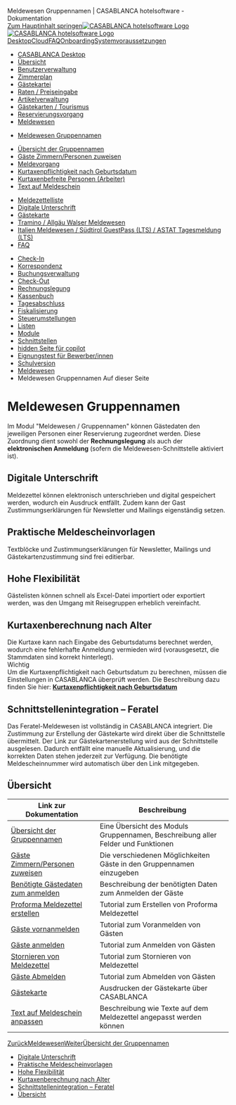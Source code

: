 Meldewesen Gruppennamen | CASABLANCA hotelsoftware - Dokumentation  
[Zum Hauptinhalt springen](https://docs.casablanca.at/desktop/registration/registration_groupnames/#__docusaurus_skipToContent_fallback)[![CASABLANCA hotelsoftware Logo](https://docs.casablanca.at/img/logo.png) ![CASABLANCA hotelsoftware Logo](https://docs.casablanca.at/img/Casablanca_LOGO_2022_neg.png)](https://docs.casablanca.at/) [Desktop](https://docs.casablanca.at/desktop/desktop/)[Cloud](https://docs.casablanca.at/cloud/cloud_systems/)[FAQ](https://docs.casablanca.at/faq)[Onboarding](https://docs.casablanca.at/onboarding/fiscalization)[Systemvoraussetzungen](https://docs.casablanca.at/system_requirements)  
* [CASABLANCA Desktop](https://docs.casablanca.at/desktop/desktop/)
* [Übersicht](https://docs.casablanca.at/desktop/interface/)
* [Benutzerverwaltung](https://docs.casablanca.at/desktop/user_management/)
* [Zimmerplan](https://docs.casablanca.at/desktop/room_plan/)
* [Gästekartei](https://docs.casablanca.at/desktop/guest_profile/)
* [Raten / Preiseingabe](https://docs.casablanca.at/desktop/raten/)
* [Artikelverwaltung](https://docs.casablanca.at/desktop/articles/)
* [Gästekarten / Tourismus](https://docs.casablanca.at/desktop/guest_cards/)
* [Reservierungsvorgang](https://docs.casablanca.at/desktop/reservation_process/)
* [Meldewesen](https://docs.casablanca.at/desktop/registration/)
+ [Meldewesen Gruppennamen](https://docs.casablanca.at/desktop/registration/registration_groupnames/)
- [Übersicht der Gruppennamen](https://docs.casablanca.at/desktop/registration/registration_groupnames/overview)
- [Gäste Zimmern/Personen zuweisen](https://docs.casablanca.at/desktop/registration/registration_groupnames/guest_data)
- [Meldevorgang](https://docs.casablanca.at/desktop/registration/registration_groupnames/reporting_process)
- [Kurtaxenpflichtigkeit nach Geburtsdatum](https://docs.casablanca.at/desktop/registration/registration_groupnames/tax_requirement)
- [Kurtaxenbefreite Personen (Arbeiter)](https://docs.casablanca.at/desktop/registration/registration_groupnames/worker)
- [Text auf Meldeschein](https://docs.casablanca.at/desktop/registration/registration_groupnames/report_text)
+ [Meldezettelliste](https://docs.casablanca.at/desktop/registration/registration_list/)
+ [Digitale Unterschrift](https://docs.casablanca.at/desktop/registration/e_signature/)
+ [Gästekarte](https://docs.casablanca.at/desktop/registration/guest_card/)
+ [Tramino / Allgäu Walser Meldewesen](https://docs.casablanca.at/desktop/registration/tramino/)
+ [Italien Meldewesen / Südtirol GuestPass (LTS) / ASTAT Tagesmeldung (LTS)](https://docs.casablanca.at/desktop/registration/registration_italy/alloggiati)
+ [FAQ](https://docs.casablanca.at/desktop/registration/faq/error_code_15)
* [Check-In](https://docs.casablanca.at/desktop/check_in/)
* [Korrespondenz](https://docs.casablanca.at/desktop/correspondence/)
* [Buchungsverwaltung](https://docs.casablanca.at/desktop/account/)
* [Check-Out](https://docs.casablanca.at/desktop/check-out/)
* [Rechnungslegung](https://docs.casablanca.at/desktop/accounting/)
* [Kassenbuch](https://docs.casablanca.at/desktop/cashbook/)
* [Tagesabschluss](https://docs.casablanca.at/desktop/daily_closing/)
* [Fiskalisierung](https://docs.casablanca.at/desktop/fiscalization/)
* [Steuerumstellungen](https://docs.casablanca.at/desktop/tax_changes/)
* [Listen](https://docs.casablanca.at/desktop/lists/)
* [Module](https://docs.casablanca.at/desktop/module/)
* [Schnittstellen](https://docs.casablanca.at/desktop/interfaces/)
* [hidden Seite für copilot](https://docs.casablanca.at/desktop/hidden_copilot)
* [Eignungstest für Bewerber/innen](https://docs.casablanca.at/desktop/qualification)
* [Schulversion](https://docs.casablanca.at/desktop/schoolversion)  
* [Meldewesen](https://docs.casablanca.at/desktop/registration/)
* Meldewesen Gruppennamen
Auf dieser Seite

# Meldewesen Gruppennamen  
Im Modul "Meldewesen / Gruppennamen" können Gästedaten den jeweiligen Personen einer Reservierung zugeordnet werden. Diese Zuordnung dient sowohl der **Rechnungslegung** als auch der **elektronischen Anmeldung** (sofern die Meldewesen-Schnittstelle aktiviert ist).

## Digitale Unterschrift[](https://docs.casablanca.at/desktop/registration/registration_groupnames/#digitale-unterschrift "Direkter Link zu Digitale Unterschrift")  
Meldezettel können elektronisch unterschrieben und digital gespeichert werden, wodurch ein Ausdruck entfällt. Zudem kann der Gast Zustimmungserklärungen für Newsletter und Mailings eigenständig setzen.

## Praktische Meldescheinvorlagen[](https://docs.casablanca.at/desktop/registration/registration_groupnames/#praktische-meldescheinvorlagen "Direkter Link zu Praktische Meldescheinvorlagen")  
Textblöcke und Zustimmungserklärungen für Newsletter, Mailings und Gästekartenzustimmung sind frei editierbar.

## Hohe Flexibilität[](https://docs.casablanca.at/desktop/registration/registration_groupnames/#hohe-flexibilität "Direkter Link zu Hohe Flexibilität")  
Gästelisten können schnell als Excel-Datei importiert oder exportiert werden, was den Umgang mit Reisegruppen erheblich vereinfacht.

## Kurtaxenberechnung nach Alter[](https://docs.casablanca.at/desktop/registration/registration_groupnames/#kurtaxenberechnung-nach-alter "Direkter Link zu Kurtaxenberechnung nach Alter")  
Die Kurtaxe kann nach Eingabe des Geburtsdatums berechnet werden, wodurch eine fehlerhafte Anmeldung vermieden wird (vorausgesetzt, die Stammdaten sind korrekt hinterlegt).  
Wichtig  
Um die Kurtaxenpflichtigkeit nach Geburtsdatum zu berechnen, müssen die Einstellungen in CASABLANCA überprüft werden. Die Beschreibung dazu finden Sie hier:
**[Kurtaxenpflichtigkeit nach Geburtsdatum](https://docs.casablanca.at/desktop/registration/registration_groupnames/tax_requirement)**

## Schnittstellenintegration – Feratel[](https://docs.casablanca.at/desktop/registration/registration_groupnames/#schnittstellenintegration--feratel "Direkter Link zu Schnittstellenintegration – Feratel")  
Das Feratel-Meldewesen ist vollständig in CASABLANCA integriert.
Die Zustimmung zur Erstellung der Gästekarte wird direkt über die Schnittstelle übermittelt. Der Link zur Gästekartenerstellung wird aus der Schnittstelle ausgelesen. Dadurch entfällt eine manuelle Aktualisierung, und die korrekten Daten stehen jederzeit zur Verfügung. Die benötigte Meldescheinnummer wird automatisch über den Link mitgegeben.

## Übersicht[](https://docs.casablanca.at/desktop/registration/registration_groupnames/#übersicht "Direkter Link zu Übersicht")  
| Link zur Dokumentation | Beschreibung |
| --- | --- |
| [Übersicht der Gruppennamen](https://docs.casablanca.at/desktop/registration/registration_groupnames/overview) | Eine Übersicht des Moduls Gruppennamen, Beschreibung aller Felder und Funktionen |
| [Gäste Zimmern/Personen zuweisen](https://docs.casablanca.at/desktop/registration/registration_groupnames/guest_data) | Die verschiedenen Möglichkeiten Gäste in den Gruppennamen einzugeben |
| [Benötigte Gästedaten zum anmelden](https://docs.casablanca.at/desktop/registration/registration_groupnames/reporting_process) | Beschreibung der benötigten Daten zum Anmelden der Gäste |
| [Proforma Meldezettel erstellen](https://docs.casablanca.at/desktop/registration/registration_groupnames/reporting_process#proforma-meldezettel-erstellen) | Tutorial zum Erstellen von Proforma Meldezettel |
| [Gäste vornanmelden](https://docs.casablanca.at/desktop/registration/registration_groupnames/reporting_process#gast-vor-anmelden) | Tutorial zum Voranmelden von Gästen |
| [Gäste anmelden](https://docs.casablanca.at/desktop/registration/registration_groupnames/reporting_process#gast-anmelden) | Tutorial zum Anmelden von Gästen |
| [Stornieren von Meldezettel](https://docs.casablanca.at/desktop/registration/registration_groupnames/reporting_process#meldezettel-stornieren) | Tutorial zum Stornieren von Meldezettel |
| [Gäste Abmelden](https://docs.casablanca.at/desktop/registration/registration_groupnames/reporting_process#gast-abmelden) | Tutorial zum Abmelden von Gästen |
| [Gästekarte](https://docs.casablanca.at/desktop/registration/guest_card/) | Ausdrucken der Gästekarte über CASABLANCA |
| [Text auf Meldeschein anpassen](https://docs.casablanca.at/desktop/registration/registration_groupnames/report_text) | Beschreibung wie Texte auf dem Meldezettel angepasst werden können |  
[ZurückMeldewesen](https://docs.casablanca.at/desktop/registration/)[WeiterÜbersicht der Gruppennamen](https://docs.casablanca.at/desktop/registration/registration_groupnames/overview)  
* [Digitale Unterschrift](https://docs.casablanca.at/desktop/registration/registration_groupnames/#digitale-unterschrift)
* [Praktische Meldescheinvorlagen](https://docs.casablanca.at/desktop/registration/registration_groupnames/#praktische-meldescheinvorlagen)
* [Hohe Flexibilität](https://docs.casablanca.at/desktop/registration/registration_groupnames/#hohe-flexibilität)
* [Kurtaxenberechnung nach Alter](https://docs.casablanca.at/desktop/registration/registration_groupnames/#kurtaxenberechnung-nach-alter)
* [Schnittstellenintegration – Feratel](https://docs.casablanca.at/desktop/registration/registration_groupnames/#schnittstellenintegration--feratel)
* [Übersicht](https://docs.casablanca.at/desktop/registration/registration_groupnames/#übersicht)